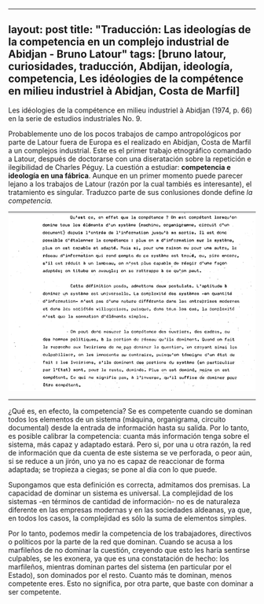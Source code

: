
---
layout: post
title: "Traducción: Las ideologías de la competencia en un complejo industrial de Abidjan - Bruno Latour"
tags: [bruno latour, curiosidades, traducción, Abdijan, ideología, competencia, Les idéologies de la compétence en milieu industriel à Abidjan, Costa de Marfil]
---

Les idéologies de la compétence en milieu industriel à Abidjan (1974, p. 66) en la serie de estudios industriales No. 9.

Probablemente uno de los pocos trabajos de campo antropológicos por parte de Latour fuera de Europa es el realizado en Abidjan, Costa de Marfil a un complejos industrial. Este es el primer trabajo etnográfico comandado a Latour, después de doctorarse con una diseratación sobre la repetición e ilegibilidad de Charles Péguy. La cuestión a estudiar: **competencia e ideología en una fábrica**. Aunque en un primer momento puede parecer lejano a los trabajos de Latour (razón por la cual tambiés es interesante), el tratamiento es singular. Traduzco parte de sus conlusiones donde define _la competencia._

![](/images/latour-abdijan-1974.png)

---

¿Qué es, en efecto, la competencia? Se es competente cuando se dominan todos los elementos de un sistema (máquina, organigrama, circuito documental) desde la entrada de información hasta su salida.  Por lo tanto, es posible calibrar la competencia: cuanta más información tenga sobre el sistema, más capaz y adaptado estará. Pero si, por una u otra razón, la red de información que da cuenta de este sistema se ve perforada, o peor aún, si se reduce a un jirón, uno ya no es capaz de reaccionar de forma adaptada; se tropieza a ciegas; se pone al día con lo que puede.

Supongamos que esta definición es correcta, admitamos dos premisas. La capacidad de dominar un sistema es universal. La complejidad de los sistemas -en términos de cantidad de información- no es de naturaleza diferente en las empresas modernas y en las sociedades aldeanas, ya que, en todos los casos, la complejidad es sólo la suma de elementos simples.

Por lo tanto, podemos medir la competencia de los trabajadores, directivos o políticos por la parte de la red que dominan. Cuando se acusa a los marfileños de no dominar la cuestión, creyendo que esto les haría sentirse culpables, se les exonera, ya que es una constatación de hecho: los marfileños, mientras dominan partes del sistema (en particular por el Estado), son dominados por el resto. Cuanto más te dominan, menos competente eres. Esto no significa, por otra parte, que baste con dominar a ser competente.
